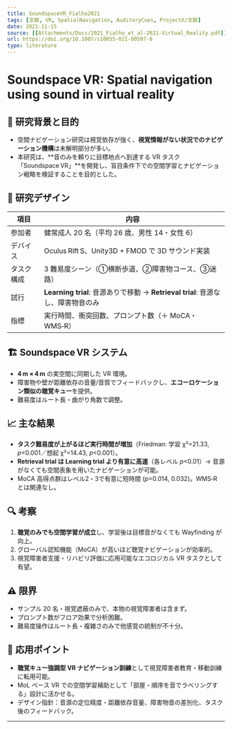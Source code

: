 ```yaml
---
title: SoundspaceVR_Fialho2021
tags: [文献, VR, SpatialNavigation, AuditoryCues, ProjectX/文献]
date: 2021-11-15
source: [[Attachments/Docs/2021_Fialho_et_al-2021-Virtual_Reality.pdf]]
url: https://doi.org/10.1007/s10055-021-00597-0
type: literature
---
```


# Soundspace VR: Spatial navigation using sound in virtual reality

## 🧠 研究背景と目的
- 空間ナビゲーション研究は視覚依存が強く、**視覚情報がない状況でのナビゲーション機構**は未解明部分が多い。  
- 本研究は、**音のみを頼りに目標地点へ到達する VR タスク「Soundspace VR」**を開発し、盲目条件下での空間学習とナビゲーション戦略を検証することを目的とした。

## 🎯 研究デザイン
| 項目 | 内容 |
|------|------|
| 参加者 | 健常成人 20 名（平均 26 歳、男性 14・女性 6） |
| デバイス | Oculus Rift S、Unity3D + FMOD で 3D サウンド実装 |
| タスク構成 | 3 難易度シーン（①横断歩道、②障害物コース、③迷路） |
| 試行 | **Learning trial**: 音源ありで移動 → **Retrieval trial**: 音源なし、障害物音のみ |
| 指標 | 実行時間、衝突回数、プロンプト数（＋ MoCA・WMS‑R） |

## 🏗 Soundspace VR システム
- **4 m × 4 m** の実空間に同期した VR 環境。  
- 障害物や壁が距離依存の音量/音質でフィードバックし、**エコーロケーション類似の聴覚キュー**を提供。  
- 難易度はルート長・曲がり角数で調整。

## 📈 主な結果
- **タスク難易度が上がるほど実行時間が増加**（Friedman: 学習 χ²=21.33, *p*<0.001／想起 χ²=14.43, *p*<0.001）。  
- **Retrieval trial は Learning trial より有意に高速**（各レベル *p*<0.01）→ 音源がなくても空間表象を用いたナビゲーションが可能。  
- MoCA 高得点群はレベル2・3で有意に短時間 (*p*=0.014, 0.032)。WMS‑R とは関連なし。

## 🔍 考察
1. **聴覚のみでも空間学習が成立**し、学習後は目標音がなくても Wayfinding が向上。  
2. グローバル認知機能（MoCA）が高いほど聴覚ナビゲーションが効率的。  
3. 視覚障害者支援・リハビリ評価に応用可能なエコロジカル VR タスクとして有望。  

## ⚠ 限界
- サンプル 20 名・視覚遮蔽のみで、本物の視覚障害者は含まず。  
- プロンプト数がフロア効果で分析困難。  
- 難易度操作はルート長・複雑さのみで他感覚の統制が不十分。

## 🚀 応用ポイント
- **聴覚キュー強調型 VR ナビゲーション訓練**として視覚障害者教育・移動訓練に転用可能。  
- MoL ベース VR での空間学習補助として「部屋・順序を音でラベリングする」設計に活かせる。  
- デザイン指針：音源の定位精度・距離依存音量、障害物音の差別化、タスク後のフィードバック。  

---
